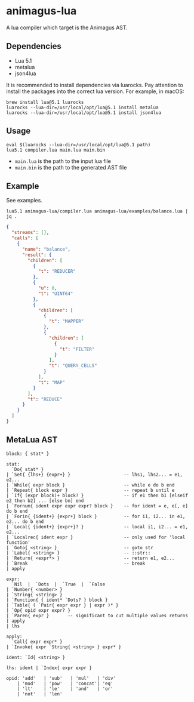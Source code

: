 # animagus-lua

A lua compiler which target is the Animagus AST.

## Dependencies

* Lua 5.1
* metalua
* json4lua

It is recommended to install dependencies via luarocks. Pay attention to
install the packages into the correct lua version. For example, in macOS:

```
brew install lua@5.1 luarocks
luarocks --lua-dir=/usr/local/opt/lua@5.1 install metalua
luarocks --lua-dir=/usr/local/opt/lua@5.1 install json4lua
```

## Usage

```
eval $(luarocks --lua-dir=/usr/local/opt/lua@5.1 path)
lua5.1 compiler.lua main.lua main.bin
```

- `main.lua` is the path to the input lua file
- `main.bin` is the path to the generated AST file

## Example

See examples.

```
lua5.1 animagus-lua/compiler.lua animagus-lua/examples/balance.lua | jq .
```

```json
{
  "streams": [],
  "calls": [
    {
      "name": "balance",
      "result": {
        "children": [
          {
            "t": "REDUCER"
          },
          {
            "u": 0,
            "t": "UINT64"
          },
          {
            "children": [
              {
                "t": "MAPPER"
              },
              {
                "children": [
                  {
                    "t": "FILTER"
                  }
                ],
                "t": "QUERY_CELLS"
              }
            ],
            "t": "MAP"
          }
        ],
        "t": "REDUCE"
      }
    }
  ]
}
```

## MetaLua AST

```
block: { stat* }

stat:
  `Do{ stat* }
| `Set{ {lhs+} {expr+} }                    -- lhs1, lhs2... = e1, e2...
| `While{ expr block }                      -- while e do b end
| `Repeat{ block expr }                     -- repeat b until e
| `If{ (expr block)+ block? }               -- if e1 then b1 [elseif e2 then b2] ... [else bn] end
| `Fornum{ ident expr expr expr? block }    -- for ident = e, e[, e] do b end
| `Forin{ {ident+} {expr+} block }          -- for i1, i2... in e1, e2... do b end
| `Local{ {ident+} {expr+}? }               -- local i1, i2... = e1, e2...
| `Localrec{ ident expr }                   -- only used for 'local function'
| `Goto{ <string> }                         -- goto str
| `Label{ <string> }                        -- ::str::
| `Return{ <expr*> }                        -- return e1, e2...
| `Break                                    -- break
| apply

expr:
  `Nil  |  `Dots  |  `True  |  `False
| `Number{ <number> }
| `String{ <string> }
| `Function{ { ident* `Dots? } block }
| `Table{ ( `Pair{ expr expr } | expr )* }
| `Op{ opid expr expr? }
| `Paren{ expr }       -- significant to cut multiple values returns
| apply
| lhs

apply:
  `Call{ expr expr* }
| `Invoke{ expr `String{ <string> } expr* }

ident: `Id{ <string> }

lhs: ident | `Index{ expr expr }

opid: 'add'   | 'sub'   | 'mul'   | 'div'
    | 'mod'   | 'pow'   | 'concat'| 'eq'
    | 'lt'    | 'le'    | 'and'   | 'or'
    | 'not'   | 'len'
```
